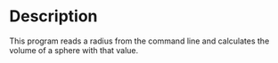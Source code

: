 # Description
This program reads a radius from the command line and calculates the volume of a sphere with that value.
